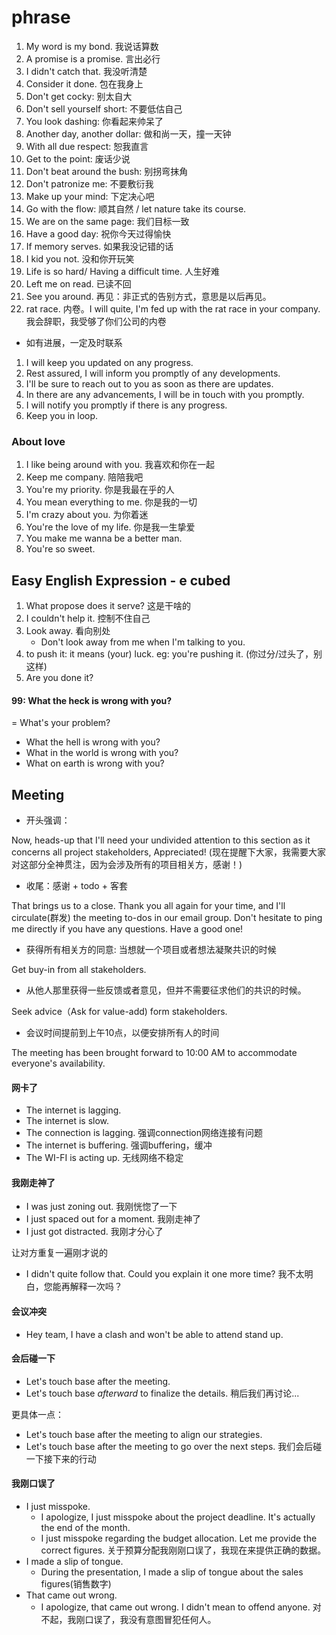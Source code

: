 # phrase

1. My word is my bond. 我说话算数
2. A promise is a promise. 言出必行
3. I didn't catch that. 我没听清楚
4. Consider it done. 包在我身上
5. Don't get cocky: 别太自大
6. Don't sell yourself short: 不要低估自己
7. You look dashing: 你看起来帅呆了
8. Another day, another dollar: 做和尚一天，撞一天钟
9. With all due respect: 恕我直言
10. Get to the point: 废话少说
11. Don't beat around the bush: 别拐弯抹角
12. Don't patronize me: 不要敷衍我
13. Make up your mind: 下定决心吧
14. Go with the flow: 顺其自然 / let nature take its course.
15. We are on the same page: 我们目标一致
16. Have a good day: 祝你今天过得愉快
17. If memory serves. 如果我没记错的话
18. I kid you not. 没和你开玩笑
19. Life is so hard/ Having a difficult time. 人生好难
20. Left me on read. 已读不回
21. See you around. 再见：非正式的告别方式，意思是以后再见。
22. rat race. 内卷。I will quite, I'm fed up with the rat race in your company. 我会辞职，我受够了你们公司的内卷

* 如有进展，一定及时联系

1. I will keep you updated on any progress.
2. Rest assured, I will inform you promptly of any developments.
3. I'll be sure to reach out to you as soon as there are updates.
4. In there are any advancements, I will be in touch with you promptly.
5. I will notify you promptly if there is any progress.
6. Keep you in loop.


### About love

1. I like being around with you. 我喜欢和你在一起
2. Keep me company. 陪陪我吧
3. You're my priority. 你是我最在乎的人
4. You mean everything to me. 你是我的一切
5. I'm crazy about you. 为你着迷
6. You're the love of my life. 你是我一生挚爱
7. You make me wanna be a better man.
8. You're so sweet.

## Easy English Expression - e cubed

1. What propose does it serve? 这是干啥的
2. I couldn't help it. 控制不住自己
3. Look away. 看向别处
   - Don't look away from me when I'm talking to you.
4. to push it: it means (your) luck. eg: you're pushing it. (你过分/过头了，别这样)
5. Are you done it?

#### 99: What the heck is wrong with you?

= What's your problem?

- What the hell is wrong with you?
- What in the world is wrong with you?
- What on earth is wrong with you?

## Meeting

- 开头强调：

Now, heads-up that I'll need your undivided attention to this section as it concerns all project stakeholders, Appreciated! (现在提醒下大家，我需要大家对这部分全神贯注，因为会涉及所有的项目相关方，感谢！)

- 收尾：感谢 + todo + 客套

That brings us to a close. Thank you all again for your time, and I'll circulate(群发) the meeting to-dos in our email group. Don't hesitate to ping me directly if you have any questions. Have a good one!

- 获得所有相关方的同意: 当想就一个项目或者想法凝聚共识的时候

Get buy-in from all stakeholders.

- 从他人那里获得一些反馈或者意见，但并不需要征求他们的共识的时候。

Seek advice（Ask for value-add) form stakeholders.

- 会议时间提前到上午10点，以便安排所有人的时间

The meeting has been brought forward to 10:00 AM to accommodate everyone's availability.

#### 网卡了

- The internet is lagging.
- The internet is slow.
- The connection is lagging. 强调connection网络连接有问题
- The internet is buffering. 强调buffering，缓冲
- The WI-FI is acting up. 无线网络不稳定

#### 我刚走神了

- I was just zoning out. 我刚恍惚了一下
- I just spaced out for a moment. 我刚走神了
- I just got distracted. 我刚才分心了

让对方重复一遍刚才说的

- I didn't quite follow that. Could you explain it one more time? 我不太明白，您能再解释一次吗？

#### 会议冲突

- Hey team, I have a clash and won't be able to attend stand up.

#### 会后碰一下

- Let's touch base after the meeting.
- Let's touch base _afterward_ to finalize the details. 稍后我们再讨论...

更具体一点：

- Let's touch base after the meeting to align our strategies.
- Let's touch base after the meeting to go over the next steps. 我们会后碰一下接下来的行动

#### 我刚口误了

- I just misspoke.
  - I apologize, I just misspoke about the project deadline. It's actually the end of the month.
  - I just misspoke regarding the budget allocation. Let me provide the correct figures. 关于预算分配我刚刚口误了，我现在来提供正确的数据。
- I made a slip of tongue.
  - During the presentation, I made a slip of tongue about the sales figures(销售数字)
- That came out wrong.
  - I apologize, that came out wrong. I didn't mean to offend anyone. 对不起，我刚口误了，我没有意图冒犯任何人。
